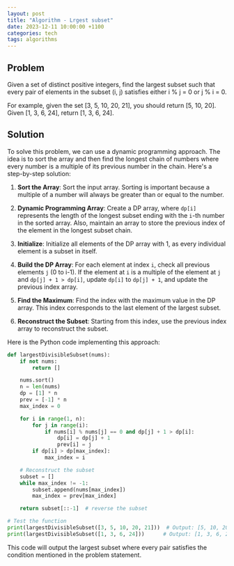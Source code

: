 ```yaml
---
layout: post
title: "Algorithm - Lrgest subset"
date: 2023-12-11 10:00:00 +1100
categories: tech
tags: algorithms
---
```


## Problem

Given a set of distinct positive integers, find the largest subset such that every pair of elements in the subset (i, j) satisfies either i % j = 0 or j % i = 0.

For example, given the set [3, 5, 10, 20, 21], you should return [5, 10, 20]. Given [1, 3, 6, 24], return [1, 3, 6, 24].


## Solution
To solve this problem, we can use a dynamic programming approach. The idea is to sort the array and then find the longest chain of numbers where every number is a multiple of its previous number in the chain. Here's a step-by-step solution:

1. **Sort the Array**: Sort the input array. Sorting is important because a multiple of a number will always be greater than or equal to the number.

2. **Dynamic Programming Array**: Create a DP array, where `dp[i]` represents the length of the longest subset ending with the `i`-th number in the sorted array. Also, maintain an array to store the previous index of the element in the longest subset chain.

3. **Initialize**: Initialize all elements of the DP array with 1, as every individual element is a subset in itself.

4. **Build the DP Array**: For each element at index `i`, check all previous elements `j` (0 to i-1). If the element at `i` is a multiple of the element at `j` and `dp[j] + 1 > dp[i]`, update `dp[i]` to `dp[j] + 1`, and update the previous index array.

5. **Find the Maximum**: Find the index with the maximum value in the DP array. This index corresponds to the last element of the largest subset.

6. **Reconstruct the Subset**: Starting from this index, use the previous index array to reconstruct the subset.

Here is the Python code implementing this approach:

```python
def largestDivisibleSubset(nums):
    if not nums:
        return []

    nums.sort()
    n = len(nums)
    dp = [1] * n
    prev = [-1] * n
    max_index = 0

    for i in range(1, n):
        for j in range(i):
            if nums[i] % nums[j] == 0 and dp[j] + 1 > dp[i]:
                dp[i] = dp[j] + 1
                prev[i] = j
        if dp[i] > dp[max_index]:
            max_index = i

    # Reconstruct the subset
    subset = []
    while max_index != -1:
        subset.append(nums[max_index])
        max_index = prev[max_index]

    return subset[::-1]  # reverse the subset

# Test the function
print(largestDivisibleSubset([3, 5, 10, 20, 21]))  # Output: [5, 10, 20]
print(largestDivisibleSubset([1, 3, 6, 24]))      # Output: [1, 3, 6, 24]
```

This code will output the largest subset where every pair satisfies the condition mentioned in the problem statement.
